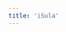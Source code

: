 ```yaml
---
title: 'iSula'
---
```


<script setup lang="ts">
  import TheIsula from "@/views/other/projects/isula/TheIsula.vue"
</script>

<TheIsula/>
